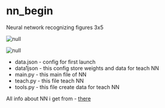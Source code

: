 # nn_begin
Neural network recognizing figures 3x5

![null](https://i0.wp.com/neuralnet.info/wp-content/uploads/2016/05/trainingset.png)

![null](https://i0.wp.com/neuralnet.info/wp-content/uploads/2016/05/trainingsetnums.png)

* data.json - config for first launch
* data1json - this config store weights and data for teach NN
* main.py - this main file of NN
* teach.py - this file teach NN
* tools.py - this file create data for teach NN

All info about NN i get from - [there](http://neuralnet.info/)

